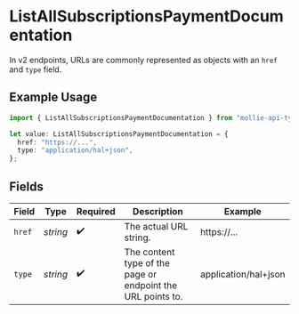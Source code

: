 # ListAllSubscriptionsPaymentDocumentation

In v2 endpoints, URLs are commonly represented as objects with an `href` and `type` field.

## Example Usage

```typescript
import { ListAllSubscriptionsPaymentDocumentation } from "mollie-api-typescript/models/operations";

let value: ListAllSubscriptionsPaymentDocumentation = {
  href: "https://...",
  type: "application/hal+json",
};
```

## Fields

| Field                                                       | Type                                                        | Required                                                    | Description                                                 | Example                                                     |
| ----------------------------------------------------------- | ----------------------------------------------------------- | ----------------------------------------------------------- | ----------------------------------------------------------- | ----------------------------------------------------------- |
| `href`                                                      | *string*                                                    | :heavy_check_mark:                                          | The actual URL string.                                      | https://...                                                 |
| `type`                                                      | *string*                                                    | :heavy_check_mark:                                          | The content type of the page or endpoint the URL points to. | application/hal+json                                        |